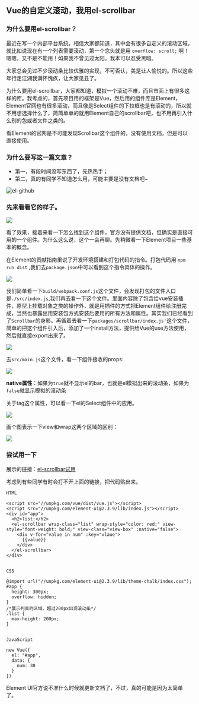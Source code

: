 ## Vue的自定义滚动，我用el-scrollbar

### 为什么要用el-scrollbar？

最近在写一个内部平台系统，相信大家都知道，其中会有很多自定义的滚动区域，就比如说现在有一个列表需要滚动，第一个念头就是用 `overflow: scroll;` 啊！嗯嗯，又不是不能用！如果我不曾见过太阳，我本可以忍受黑暗。
<br>

大家总会见过不少滚动条比较优雅的实现，不可否认，美是让人愉悦的。所以这些年行走江湖我满怀愧疚，让大家见丑了。
<br>

为什么要用el-scrollbar，大家都知道，模拟一个滚动不难，而且市面上有很多这样的库。我考虑的，首先项目用的框架是Vue，然后用的组件库是Element，Element官网也有很多滚动，而且像是Select组件的下拉框也是有滚动的，所以就不用想选择什么了，简简单单的就用Element自己的scrollbar吧，也不用再引入什么别的包或者文件之类的。
<br>

看Element的官网是不可能发现Scrollbar这个组件的，没有使用文档，但是可以直接使用。

### 为什么要写这一篇文章？

* 第一，有段时间没写东西了，先热热手；
* 第二，真的有同学不知道怎么用，可能主要是没有文档吧~

![el-github](./images/el-github.jpg)

### 先来看看它的样子。

![](./images/el-scrollbar.gif)

看了效果，接着来看一下怎么找到这个组件，官方没有提供文档，但确实是直接可用的一个组件。为什么这么说，这个一会再聊。先稍微看一下Element项目一些基本的概念。
<br>

在Element的贡献指南里说了开发环境搭建和打包代码的指令。打包代码用 `npm run dist` ,我们去`package.json`中可以看到这个指令具体的操作。

![](./images/run-dist.jpg)

我们简单看一下`build/webpack.conf.js`这个文件，会发现打包的文件入口是`./src/index.js`,我们再去看一下这个文件。里面内容除了包含给vue安装插件，原型上挂载对象之类的操作外，就是用插件的方式把Element组件给注册完成，当然也暴露出用安装包方式安装后要用的所有方法和属性。其实我们已经看到了`Scrollbar`的身影。再循着去看一下`packages/scrollbar/index.js'`这个文件，简单的把这个组件引入后，添加了一个install方法，提供给Vue的use方法使用，然后就直接export出来了。

![](./images/scrollbar-index.png)

去`src/main.js`这个文件，看一下组件接收的props:

![](./images/1.png)

**native属性**：如果为`true`就不显示el的bar，也就是el模拟出来的滚动条，如果为`false`就显示模拟的滚动条
<br>

关于tag这个属性，可以看一下el的Select组件中的应用。

![](./images/2.png)

画个图表示一下view和wrap这两个区域的区别：

![](./images/3.png)

### 尝试用一下

展示的链接：[el-scrollbar试用](https://jsfiddle.net/chenfangxu/jfn5gzcw/)

考虑到有些同学有时会打不开上面的链接，把代码贴出来。

```
HTML

<script src="//unpkg.com/vue/dist/vue.js"></script>
<script src="//unpkg.com/element-ui@2.3.9/lib/index.js"></script>
<div id="app">
  <h2>list:</h2>
  <el-scrollbar wrap-class="list" wrap-style="color: red;" view-style="font-weight: bold;" view-class="view-box" :native="false">
    <div v-for="value in num" :key="vlaue">
      {{value}}
    </div>
  </el-scrollbar>
</div>


CSS

@import url("//unpkg.com/element-ui@2.3.9/lib/theme-chalk/index.css");
#app {
  height: 300px;
  overflow: hidden;
}
/*展示列表的区域，超过200px出现滚动条*/
.list {
  max-height: 200px;
}


JavaScript

new Vue({
  el: "#app",
  data: {
    num: 30
  }
})
```

Element UI官方说不准什么时候就更新文档了，不过，真的可能是因为太简单了。



